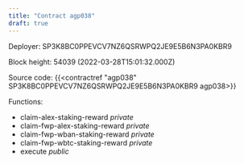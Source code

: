 ```yaml
---
title: "Contract agp038"
draft: true
---
```

Deployer: SP3K8BC0PPEVCV7NZ6QSRWPQ2JE9E5B6N3PA0KBR9


 



Block height: 54039 (2022-03-28T15:01:32.000Z)

Source code: {{<contractref "agp038" SP3K8BC0PPEVCV7NZ6QSRWPQ2JE9E5B6N3PA0KBR9 agp038>}}

Functions:

* claim-alex-staking-reward _private_
* claim-fwp-alex-staking-reward _private_
* claim-fwp-wban-staking-reward _private_
* claim-fwp-wbtc-staking-reward _private_
* execute _public_
